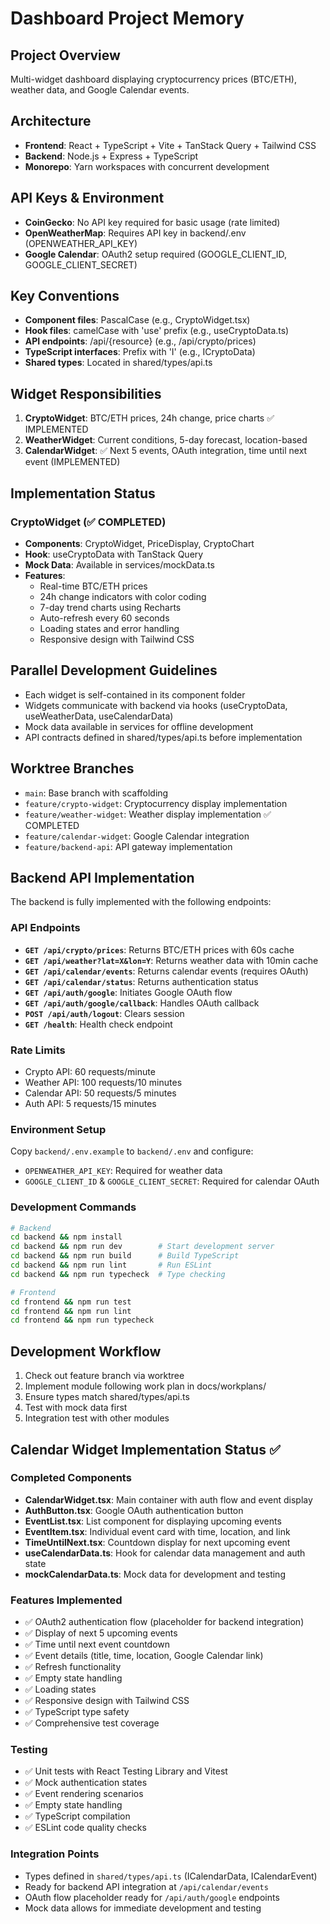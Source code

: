 # Dashboard Project Memory

## Project Overview
Multi-widget dashboard displaying cryptocurrency prices (BTC/ETH), weather data, and Google Calendar events.

## Architecture
- **Frontend**: React + TypeScript + Vite + TanStack Query + Tailwind CSS
- **Backend**: Node.js + Express + TypeScript
- **Monorepo**: Yarn workspaces with concurrent development

## API Keys & Environment
- **CoinGecko**: No API key required for basic usage (rate limited)
- **OpenWeatherMap**: Requires API key in backend/.env (OPENWEATHER_API_KEY)
- **Google Calendar**: OAuth2 setup required (GOOGLE_CLIENT_ID, GOOGLE_CLIENT_SECRET)

## Key Conventions
- **Component files**: PascalCase (e.g., CryptoWidget.tsx)
- **Hook files**: camelCase with 'use' prefix (e.g., useCryptoData.ts)
- **API endpoints**: /api/{resource} (e.g., /api/crypto/prices)
- **TypeScript interfaces**: Prefix with 'I' (e.g., ICryptoData)
- **Shared types**: Located in shared/types/api.ts

## Widget Responsibilities
1. **CryptoWidget**: BTC/ETH prices, 24h change, price charts ✅ IMPLEMENTED
2. **WeatherWidget**: Current conditions, 5-day forecast, location-based
3. **CalendarWidget**: ✅ Next 5 events, OAuth integration, time until next event (IMPLEMENTED)

## Implementation Status

### CryptoWidget (✅ COMPLETED)
- **Components**: CryptoWidget, PriceDisplay, CryptoChart
- **Hook**: useCryptoData with TanStack Query
- **Mock Data**: Available in services/mockData.ts
- **Features**: 
  - Real-time BTC/ETH prices
  - 24h change indicators with color coding
  - 7-day trend charts using Recharts
  - Auto-refresh every 60 seconds
  - Loading states and error handling
  - Responsive design with Tailwind CSS

## Parallel Development Guidelines
- Each widget is self-contained in its component folder
- Widgets communicate with backend via hooks (useCryptoData, useWeatherData, useCalendarData)
- Mock data available in services for offline development
- API contracts defined in shared/types/api.ts before implementation

## Worktree Branches
- `main`: Base branch with scaffolding
- `feature/crypto-widget`: Cryptocurrency display implementation
- `feature/weather-widget`: Weather display implementation ✅ COMPLETED
- `feature/calendar-widget`: Google Calendar integration
- `feature/backend-api`: API gateway implementation

## Backend API Implementation
The backend is fully implemented with the following endpoints:

### API Endpoints
- **`GET /api/crypto/prices`**: Returns BTC/ETH prices with 60s cache
- **`GET /api/weather?lat=X&lon=Y`**: Returns weather data with 10min cache
- **`GET /api/calendar/events`**: Returns calendar events (requires OAuth)
- **`GET /api/calendar/status`**: Returns authentication status
- **`GET /api/auth/google`**: Initiates Google OAuth flow
- **`GET /api/auth/google/callback`**: Handles OAuth callback
- **`POST /api/auth/logout`**: Clears session
- **`GET /health`**: Health check endpoint

### Rate Limits
- Crypto API: 60 requests/minute
- Weather API: 100 requests/10 minutes
- Calendar API: 50 requests/5 minutes
- Auth API: 5 requests/15 minutes

### Environment Setup
Copy `backend/.env.example` to `backend/.env` and configure:
- `OPENWEATHER_API_KEY`: Required for weather data
- `GOOGLE_CLIENT_ID` & `GOOGLE_CLIENT_SECRET`: Required for calendar OAuth

### Development Commands
```bash
# Backend
cd backend && npm install
cd backend && npm run dev        # Start development server
cd backend && npm run build      # Build TypeScript
cd backend && npm run lint       # Run ESLint
cd backend && npm run typecheck  # Type checking

# Frontend
cd frontend && npm run test
cd frontend && npm run lint
cd frontend && npm run typecheck
```

## Development Workflow
1. Check out feature branch via worktree
2. Implement module following work plan in docs/workplans/
3. Ensure types match shared/types/api.ts
4. Test with mock data first
5. Integration test with other modules

## Calendar Widget Implementation Status ✅

### Completed Components
- **CalendarWidget.tsx**: Main container with auth flow and event display
- **AuthButton.tsx**: Google OAuth authentication button
- **EventList.tsx**: List component for displaying upcoming events
- **EventItem.tsx**: Individual event card with time, location, and link
- **TimeUntilNext.tsx**: Countdown display for next upcoming event
- **useCalendarData.ts**: Hook for calendar data management and auth state
- **mockCalendarData.ts**: Mock data for development and testing

### Features Implemented
- ✅ OAuth2 authentication flow (placeholder for backend integration)
- ✅ Display of next 5 upcoming events
- ✅ Time until next event countdown
- ✅ Event details (title, time, location, Google Calendar link)
- ✅ Refresh functionality
- ✅ Empty state handling
- ✅ Loading states
- ✅ Responsive design with Tailwind CSS
- ✅ TypeScript type safety
- ✅ Comprehensive test coverage

### Testing
- ✅ Unit tests with React Testing Library and Vitest
- ✅ Mock authentication states
- ✅ Event rendering scenarios
- ✅ Empty state handling
- ✅ TypeScript compilation
- ✅ ESLint code quality checks

### Integration Points
- Types defined in `shared/types/api.ts` (ICalendarData, ICalendarEvent)
- Ready for backend API integration at `/api/calendar/events`
- OAuth flow placeholder ready for `/api/auth/google` endpoints
- Mock data allows for immediate development and testing